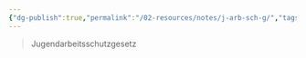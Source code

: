 ```yaml
---
{"dg-publish":true,"permalink":"/02-resources/notes/j-arb-sch-g/","tags":[null],"noteIcon":"","updated":"2024-06-10T02:02:17.783+02:00"}
---
```


>Jugendarbeitsschutzgesetz